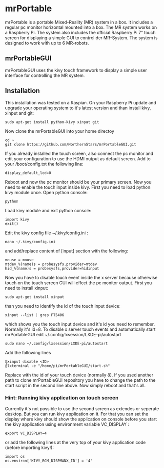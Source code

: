 # mrPortable
mrPortable is a portable Mixed-Reality (MR) system in a box. It includes a regular pc monitor horizontal mounted into a box.
The MR system works on a Raspberry Pi. The system also includes the official Raspberry Pi 7" touch screen for displaying a simple GUI to control der MR-System.
The system is designed to work with up to 6 MR-robots.

## mrPortableGUI
mrPortableGUI uses the kivy touch framework to display a simple user interface for controlling the MR system.

## Installation
This installation was tested on a Raspian.
On your Raspberry Pi update and upgrade your operating system to it's latest version and than install kivy, xinput and git:

    sudo apt-get install python-kivy xinput git

Now clone the mrPortableGUI into your home directoy

    cd ~
    git clone https://github.com/NorthernStars/mrPortableGUI.git

If you already installed the touch screen, also connect the pc monitor and edit your configuration to use the HDMI output as default screen.
Add to your /boot/config.txt the following line:

    display_default_lcd=0

Reboot and now the pc monitor should be your primary screen.
Now you need to enable the touch input inside kivy.
First you need to load python kivy module once. Open python console:

    python
    
Load kivy module and exit python console:

    import kivy
    exit()

Edit the kivy config file ~/.kivy/config.ini :

    nano ~/.kivy/config.ini

and add/replace content of [input] section with the following:

    mouse = mouse
    mtdev_%(name)s = probesysfs,provider=mtdev
    hid_%(name)s = probesysfs,provider=hidinput

Now you have to disable touch event inside the x server because otherwise touch on the touch screen GUI will effect the pc monitor output.
First you need to install xinput:

    sudo apt-get install xinput

than you need to identify the id of the touch input device:

    xinput --list | grep FT5406

which shows you the touch input device and it's id you need to remember. Normally it's id=8.
To disable x server touch events and automatically start mrPortableGUI edit ~/.config/lxsession/LXDE-pi/autostart

    sudo nano ~/.config/lxsession/LXDE-pi/autostart

Add the following lines

    @xinput disable <ID>
    @lxterminal -e "/home/pi/mrPortableGUI/start.sh"

Replace <ID> with the id of your touch device (normally 8). If you used another path to clone mrPortableGUI repository you have to change the path to the start script in the second line above.
Now simply reboot and that's all.


### Hint: Running kivy application on touch screen
Currently it's not possible to use the second screen as extendes or seperate desktop. But you can run kivy application on it.
For that you can set the display where kivy should show the application on console before you start the kivy application using environment variable VC_DISPLAY :

    export VC_DISPLAY=4

or add the following lines at the very top of your kivy application code (before importing kivy!):

    import os
    os.environ['KIVY_BCM_DISPMANX_ID'] = '4'

